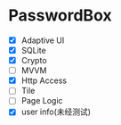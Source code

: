 # PasswordBox

- [x] Adaptive UI
- [x] SQLite
- [x] Crypto
- [ ] MVVM
- [x] Http Access
- [ ] Tile
- [ ] Page Logic
- [x] user info(未经测试)